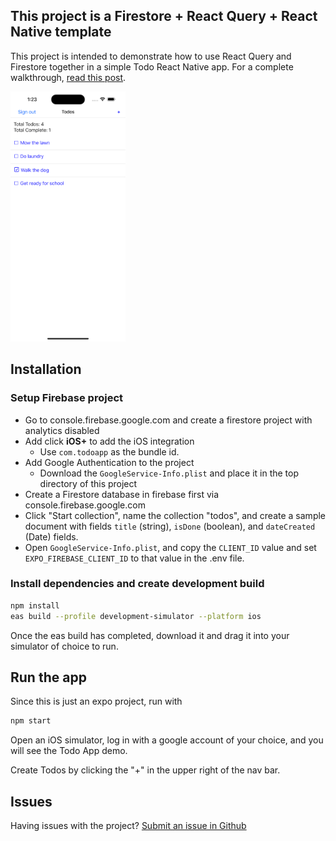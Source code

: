 ## This project is a Firestore + React Query + React Native template
This project is intended to demonstrate how to use React Query and Firestore together in a simple Todo React Native app. For a complete walkthrough, [read this post](https://medium.com/@seansy/react-native-with-firestore-react-query-typescript-part-1-132284d5ebc0).

<img src="./docs/images/screenshot.png" height=400 />

## Installation
### Setup Firebase project
- Go to console.firebase.google.com and create a firestore project with analytics disabled
- Add click **iOS+** to add the iOS integration
  - Use `com.todoapp` as the bundle id.
- Add Google Authentication to the project
  - Download the `GoogleService-Info.plist` and place it in the top directory of this project
- Create a Firestore database in firebase first via console.firebase.google.com
- Click "Start collection", name the collection "todos", and create a sample document with fields `title` (string), `isDone` (boolean), and `dateCreated` (Date) fields.
- Open `GoogleService-Info.plist`, and copy the `CLIENT_ID` value and set `EXPO_FIREBASE_CLIENT_ID` to that value in the .env file.

### Install dependencies and create development build

```zsh
npm install
eas build --profile development-simulator --platform ios
```

Once the eas build has completed, download it and drag it into your simulator of choice to run.

## Run the app
Since this is just an expo project, run with
```zsh
npm start
```

Open an iOS simulator, log in with a google account of your choice, and you will see the Todo App demo.

Create Todos by clicking the "+" in the upper right of the nav bar.

## Issues
Having issues with the project? [Submit an issue in Github](https://github.com/wildseansy/react-native-firestore-todo/issues)
